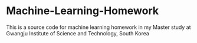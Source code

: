 # Machine-Learning-Homework
This is a source code for machine learning homework in my Master study 
at Gwangju Institute of Science and Technology, South Korea
